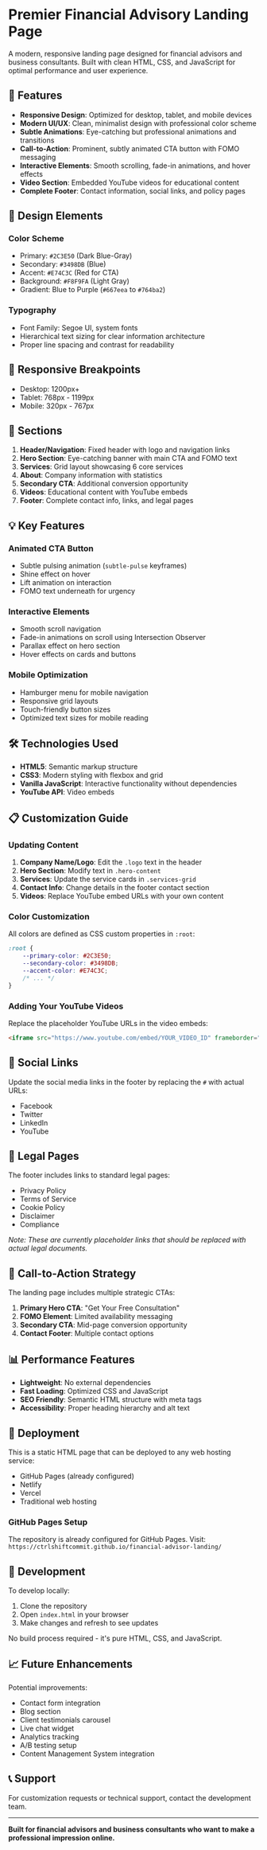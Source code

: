 # Premier Financial Advisory Landing Page

A modern, responsive landing page designed for financial advisors and business consultants. Built with clean HTML, CSS, and JavaScript for optimal performance and user experience.

## 🌟 Features

- **Responsive Design**: Optimized for desktop, tablet, and mobile devices
- **Modern UI/UX**: Clean, minimalist design with professional color scheme
- **Subtle Animations**: Eye-catching but professional animations and transitions
- **Call-to-Action**: Prominent, subtly animated CTA button with FOMO messaging
- **Interactive Elements**: Smooth scrolling, fade-in animations, and hover effects
- **Video Section**: Embedded YouTube videos for educational content
- **Complete Footer**: Contact information, social links, and policy pages

## 🎨 Design Elements

### Color Scheme
- Primary: `#2C3E50` (Dark Blue-Gray)
- Secondary: `#3498DB` (Blue)
- Accent: `#E74C3C` (Red for CTA)
- Background: `#F8F9FA` (Light Gray)
- Gradient: Blue to Purple (`#667eea` to `#764ba2`)

### Typography
- Font Family: Segoe UI, system fonts
- Hierarchical text sizing for clear information architecture
- Proper line spacing and contrast for readability

## 📱 Responsive Breakpoints

- Desktop: 1200px+
- Tablet: 768px - 1199px
- Mobile: 320px - 767px

## 🚀 Sections

1. **Header/Navigation**: Fixed header with logo and navigation links
2. **Hero Section**: Eye-catching banner with main CTA and FOMO text
3. **Services**: Grid layout showcasing 6 core services
4. **About**: Company information with statistics
5. **Secondary CTA**: Additional conversion opportunity
6. **Videos**: Educational content with YouTube embeds
7. **Footer**: Complete contact info, links, and legal pages

## 💡 Key Features

### Animated CTA Button
- Subtle pulsing animation (`subtle-pulse` keyframes)
- Shine effect on hover
- Lift animation on interaction
- FOMO text underneath for urgency

### Interactive Elements
- Smooth scroll navigation
- Fade-in animations on scroll using Intersection Observer
- Parallax effect on hero section
- Hover effects on cards and buttons

### Mobile Optimization
- Hamburger menu for mobile navigation
- Responsive grid layouts
- Touch-friendly button sizes
- Optimized text sizes for mobile reading

## 🛠️ Technologies Used

- **HTML5**: Semantic markup structure
- **CSS3**: Modern styling with flexbox and grid
- **Vanilla JavaScript**: Interactive functionality without dependencies
- **YouTube API**: Video embeds

## 📋 Customization Guide

### Updating Content
1. **Company Name/Logo**: Edit the `.logo` text in the header
2. **Hero Section**: Modify text in `.hero-content`
3. **Services**: Update the service cards in `.services-grid`
4. **Contact Info**: Change details in the footer contact section
5. **Videos**: Replace YouTube embed URLs with your own content

### Color Customization
All colors are defined as CSS custom properties in `:root`:
```css
:root {
    --primary-color: #2C3E50;
    --secondary-color: #3498DB;
    --accent-color: #E74C3C;
    /* ... */
}
```

### Adding Your YouTube Videos
Replace the placeholder YouTube URLs in the video embeds:
```html
<iframe src="https://www.youtube.com/embed/YOUR_VIDEO_ID" frameborder="0" allowfullscreen></iframe>
```

## 🔗 Social Links
Update the social media links in the footer by replacing the `#` with actual URLs:
- Facebook
- Twitter  
- LinkedIn
- YouTube

## 📄 Legal Pages
The footer includes links to standard legal pages:
- Privacy Policy
- Terms of Service
- Cookie Policy
- Disclaimer
- Compliance

*Note: These are currently placeholder links that should be replaced with actual legal documents.*

## 🎯 Call-to-Action Strategy

The landing page includes multiple strategic CTAs:
1. **Primary Hero CTA**: "Get Your Free Consultation"
2. **FOMO Element**: Limited availability messaging
3. **Secondary CTA**: Mid-page conversion opportunity
4. **Contact Footer**: Multiple contact options

## 📊 Performance Features

- **Lightweight**: No external dependencies
- **Fast Loading**: Optimized CSS and JavaScript
- **SEO Friendly**: Semantic HTML structure with meta tags
- **Accessibility**: Proper heading hierarchy and alt text

## 🚀 Deployment

This is a static HTML page that can be deployed to any web hosting service:
- GitHub Pages (already configured)
- Netlify
- Vercel
- Traditional web hosting

### GitHub Pages Setup
The repository is already configured for GitHub Pages. Visit:
`https://ctrlshiftcommit.github.io/financial-advisor-landing/`

## 🔧 Development

To develop locally:
1. Clone the repository
2. Open `index.html` in your browser
3. Make changes and refresh to see updates

No build process required - it's pure HTML, CSS, and JavaScript.

## 📈 Future Enhancements

Potential improvements:
- Contact form integration
- Blog section
- Client testimonials carousel
- Live chat widget
- Analytics tracking
- A/B testing setup
- Content Management System integration

## 📞 Support

For customization requests or technical support, contact the development team.

---

**Built for financial advisors and business consultants who want to make a professional impression online.**